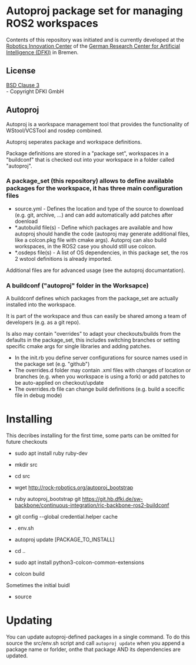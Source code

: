 # Autoproj package set for managing ROS2 workspaces

Contents of this repository was initiated and is currently developed at the
[Robotics Innovation Center](http://robotik.dfki-bremen.de/en/startpage.html) of the
[German Research Center for Artificial Intelligence (DFKI)](http://www.dfki.de) in Bremen.

## License

[BSD Clause 3](https://opensource.org/licenses/BSD-3-Clause)<br> - Copyright DFKI GmbH

## Autoproj

Autoproj is a workspace management tool that provides the functionality of WStool/VCSTool and rosdep combined.

Autoproj seperates package and workspace definitions.

Package definitions are stored in a "package set", workspaces in a "buildconf" that is checked out into your workspace in a folder called "autoproj".

### A package_set (this repository) allows to define available packages for the workspace, it has three main configuration files 

* source.yml - Defines the location and type of the source to download (e.g. git, archive, ...) and can add automatically add patches after doenload
* *.autobuild file(s) - Define which packages are available and how autoproj should handle the code (autoproj may generate additional files, like a colcon.pkg file with cmake args). Autoproj can also build workspaces, in the ROS2 case you should still use colcon.
* *.osdeps file(s) - A list of OS dependencies, in this package set, the ros 2 wstool definitions is already imported.

Additional files are for advanced usage (see the autoproj documantation).

### A buildconf ("autoproj" folder in the Worksapce) 

A buildconf defines which packages from the package_set are actually installed into the workspace.

It is part of the workspace and thus can easily be shared among a team of developers (e.g. as a git repo).

Is also may contain "overrides" to adapt your checkouts/builds from the defaults in the package_set, this includes switching branches or setting specific cmake args for single libraries and adding patches.

* In the init.rb you define server configurations for source names used in the package set (e.g. "github")
* The overrides.d folder may contain .xml files with changes of location or branches (e.g. when you workspace is using a fork) or add patches to be auto-applied on checkout/update
* The overrides.rb file can change build definitions (e.g. build a scecific file in debug mode)


# Installing

This decribes installing for the first time, some parts can be omitted for future checkouts

* sudo apt install ruby ruby-dev
* mkdir src
* cd src
* wget http://rock-robotics.org/autoproj_bootstrap
* ruby autoproj_bootstrap git https://git.hb.dfki.de/sw-backbone/continuous-integration/ric-backbone-ros2-buildconf
* git config --global credential.helper cache

* . env.sh
* autoproj update [PACKAGE_TO_INSTALL]

* cd ..
* sudo apt install python3-colcon-common-extensions
* colcon build

Sometimes the initial buidl 
* source 

# Updating
You can update autoproj-defined packages in a single command. To do this source the src/env.sh script and call `autoproj update` when you append a package name or forlder, onthe that package AND its dependencies are updated.


